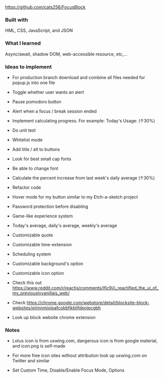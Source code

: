 https://github.com/cats256/FocusBlock

### Built with

HML, CSS, JavaScript, and JSON

### What I learned

Async/await, shadow DOM, web-accessible resource, etc,...

### Ideas to implement

- For production branch download and combine all files needed for popup.js into one file

- Toggle whether user wants an alert

- Pause pomodoro button

- Alert when a focus / break session ended

- Implement calculating progress. For example: Today's Usage: (↑30%)

- Do unit test

- Whitelist mode

- Add title / alt to buttons

- Look for best small cap fonts

- Be able to change font

- Calculate the percent increase from last week's daily average (↑30%)

- Refactor code

- Hover mode for my button similar to my Etch-a-sketch project

- Password protection before disabling

- Game-like experience system

- Today's average, daily's average, weekly's average

- Customizable quote

- Customizable time-extension

- Scheduling system

- Customizable background's option

- Customizable icon option

- Check this out https://www.reddit.com/r/reactjs/comments/lfic9j/i_reactified_the_ui_of_my_previouslyvanillajs_web/

- Check https://chrome.google.com/webstore/detail/blocksite-block-websites/eiimnmioipafcokbfikbljfdeojpcgbh

- Look up block website chrome extension

### Notes

- Lotus icon is from uxwing.com, dangerous icon is from google material, and icon.png is self-made

- For more free icon sites without attribution look up uxwing.com on Twitter and similar

- Set Custom Time, Disable/Enable Focus Mode, Options
